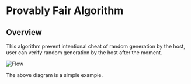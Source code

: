 # Provably Fair Algorithm

## Overview
This algorithm prevent intentional cheat of random generation by the host, user can verify random generation by the host after the moment.

![Flow](https://github.com/user-attachments/assets/6747bfce-d43b-4ec9-a9e7-f184119b113e)

The above diagram is a simple example.
